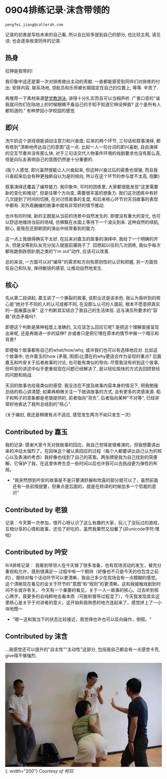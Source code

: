 # 0904排练记录·沫含带领的

`pengfei.jiang@calterah.com`

记录的初衷是写给未来的自己看, 所以会比较多提到自己的部分, 也比较主观, 请见谅; 也会逐渐收录同伴的记录.

## 热身

拉伸是我带的!

我印象中这还是第一次对排练做出主动的贡献. 一直都能感受到同伴们对排练的付出: 安排内容, 联系场地, 领航员和乐师被长期固定在自己的位置上, 等等. 辛苦了.

再推荐一下素材来源[梦觉教游泳](https://www.bilibili.com/video/BV1bx411L7sA?p=5), 讲得十分扎实而且可以当相声听. 广普口音的"诶我就问你们在陆地上的时候眼睛不看自己的手知不知道它伸没伸直? 这个是所有人都知道的." 有种梦回小学校园的感觉.

## 即兴

洗牛奶这个游戏很能调动注意力和兴奋度; 后来的两个环节, 三句话和叙事演绎, 都有练到"清晰地传达自己的意图"这一点. 比起一人一句台词的即兴喜剧, 自由演绎的交互节奏并没有那么快, 对于三句话交代人物事件环境的戏剧要求也没有那么高, 但是向队友表明自己的意图仍然是十分重要的.

(我个人感觉, 即兴虽然很能让人兴奋起来, 但这种兴奋过后的疲惫也很强; 而且我兴奋起来后会有种更独断自以为是的倾向, 所以在这个环节的参与度不太高, 抱歉)

叙事演绎还覆盖了编导能力. 我印象中, 平时的团练里, 大家都很能发现"这里需要新的变化和推动", 但是往哪个方向变, 需要很丰富的想象力. 我们这次团练中有好几次提到了时间的切换, 在对讨债故事的复盘, 和后来核心环节对天羽故事的表现中都有. 另外周巍编的故事中就有非常好的情节推动.

也许有的时候, 新的主题是从当前的场景中自然发生的. 即便没有重大的变化, 也可以舒适地维持当前的场域, 仿佛飘在水面上等待下一个浪尖到来. 这种自然的续航, 耐心, 是我在还原剧团的演出中经常看到的能力.

这一点上我做得确实不太好. 在后来对嘉玉的故事的演绎中, 我给了一个明确的开头, 但是没等到队友充分加入就提前撂挑子了. 回想起以往的几次团练, 我似乎每次都有跪倒跌倒趴倒之类的"I'm out"动作, 应该可以改善.

总的来说, 一方面可以对"编导"的需求和方向有原则性的认识和把握, 另一方面信任自己和队友, 保持敏锐的感官, 让推动自然地发生.

## 核心

先从第二段讲起, 嘉玉讲了一个撕裂的故事, 该职业还是该本色. 我认为我听到的核心是"她对于不同的人的认可成都不同, 在没那么认可的人面前, 根本不愿意把真实的一面展露出来". 这个判断其实结合了我自己的生活体验. 这与演员所要求的"容器"状态矛盾吗?.

即便这个判断是某种程度上准确的, 又应该怎么回应它呢? 是把这个理解直接呈现出来呢, 还是再做进一步的延伸? 亦或者只是把它埋在原本的情节中做一个暗示和背景?

即便每个故事都有自己的what/how/why, 或许我们也可以有选择地应对. 比如这个故事中, 也许嘉玉的how (矛盾, 困惑)比潜在的why更适合作为呈现的重点? 后面嘉玉和吟安关于后者故事的讨论, 也可能有类似的导向: 尽管我没有听到这个故事, 但吟安的讲述中似乎更重视现在问题已经解决了, 是以轻松愉快的方式去回顾曾经的问题和挑战.

天羽的故事也给我类似的感受. 我没法在不提及故事内容本身的情况下, 把我勉强总结的核心讲清楚; 如果再稍微关注一下她讲故事的方式, 会有更多的灵感来源. 稻子和鸭子的意象都是老狼提供的, 前者指向"背负", 后者指向某种"不对等", 已经非常好地表达了我所总结到的"核心".

(关于编创, 我还是稍微有点不适应, 感觉发生两次不如只发生一次)

## Contributed by 嘉玉

我的记录: 感谢大家今天对我故事的回应，我自己觉得是很难演的，但我想要讲出来的冲动太强烈了。在回味这个被认真回应的过程（每个人都要讲出自己认为的核心以及表演的考虑）我好像也找到了自己的答案。两张牌是我为自己找到的简便解，它保护了我，在这里休养生息一些时间以后也许我可以去挑战更为弹性的布局。

- "我突然想到吟安的故事是不是只要演舒展和欣喜的部分就可以了，虽然前面还有一些前情提要，但重点是后面的，就是在转译的时候加多一个剪裁的意识"

## Contributed by 老狼

记录：今天第一次参加，很开心呀认识了这么有趣的大家，玩儿了没玩过的游戏，互相分享的心情和故事，还恰了好吃的，虽然我果然又加餐了(非unicode字符:嘿哈)

## Contributed by 吟安

9/4排练记录：
我看到带领人在今天做了很多准备，也有现场流动的发生，被充分重视和允许，感到很满足～
过程中有一个期待（好像也不只是今天的也包含之前的），期待对每个活动环节可以更清晰，我自己多少在现场会有一点模糊的感觉。这个清晰现在看见的会关于环节的“意图”和“规则”的更清晰。这和我接触戏剧到时间不长或许有关。
今天有一个重要的看见，关于一人一故事的核心。过去听到核心两字，我更多的会纯粹地去看本质（可能和督导过程混了），今天我发现其实这里核心是关乎于对讲者的意义，这开始和我熟悉的地方连起来了，感觉拼上了一小块地图～

- "嗯～这和我当下的状态比较接近，我觉得也许也可以反向操作，倒叙。"

## Contributed by 沫含

...我感觉还可以提升的"自主性""主动性"这部分, 包括我自己都会有一点感觉卡壳, give得不够强烈.


![coaching](../img/practice_20210904.jpg){: width="200"}
*Courtesy of 柯羽*

